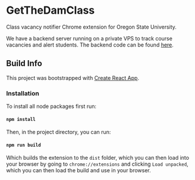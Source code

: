 # GetTheDamClass

Class vacancy notifier Chrome extension for Oregon State University.

We have a backend server running on a private VPS to track course vacancies and alert students. The backend code can be found [here](https://github.com/aj-arts/GetTheDamClass-Backend).

## Build Info

This project was bootstrapped with [Create React App](https://github.com/facebook/create-react-app).

### Installation

To install all node packages first run:

#### `npm install`

Then, in the project directory, you can run:

#### `npm run build`

Which builds the extension to the `dist` folder, which you can then load into your browser by going to `chrome://extensions` and clicking `Load unpacked`, which you can then load the build and use in your browser.